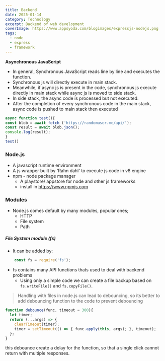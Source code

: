 ```yaml
---
title: Backend
date: 2025-01-14
category: Technology
excerpt: Backend of web development
coverImage: https://www.appsyoda.com/blogimages/expressjs-nodejs.png
tags:
  - node
  - express
  - framework
---
```

**Asynchronous JavaScript**
- In general, Synchronous JavaScript reads line by line and executes the function. 
- Synchronous js will directly execute in main stack. 
- Meanwhile, if async js is present in the code, synchronous js execute directly in main stack while async js is moved to side stack.
- In side stack, the async code is processed but not executed.
- After the completion of every synchronous code in the main stack, async code is pushed to main stack then executed 

```javascript
async function test(){
const blob = await fetch ('https://randomuser.me/api/');
const result = await blob.json();
console.log(result);
}
test()

```

### Node.js 
- A javascript runtime environment
- A js wrapper built by 'Rahn dahl' to execute js code in v8 engine
- npm - node package manager 
	- A playstore/ appstore for node and other js frameworks
	- install in https://www.npmjs.com

### Modules
- Node.js comes default by many modules, popular ones;
	- HTTP
	- File system
	-  Path
##### File System module (fs)
- It can be added by:
```javascript
	const fs = require('fs');
```
- fs contains many API functions thats used to deal with backend problems
	- Using only a simple code we can create a file backup based on `fs.writeFile()` and `fs.copyFile()`.
> Handling with files in node.js can lead to debouncing, so its better to add debouncing function to the code to prevent debouncing 

```js
function debounce(func, timeout = 300){
  let timer;
  return (...args) => {
    clearTimeout(timer);
    timer = setTimeout(() => { func.apply(this, args); }, timeout);
  };
}
```
this debounce create a delay for the function, so that a single click cannot return with multiple responses. 
